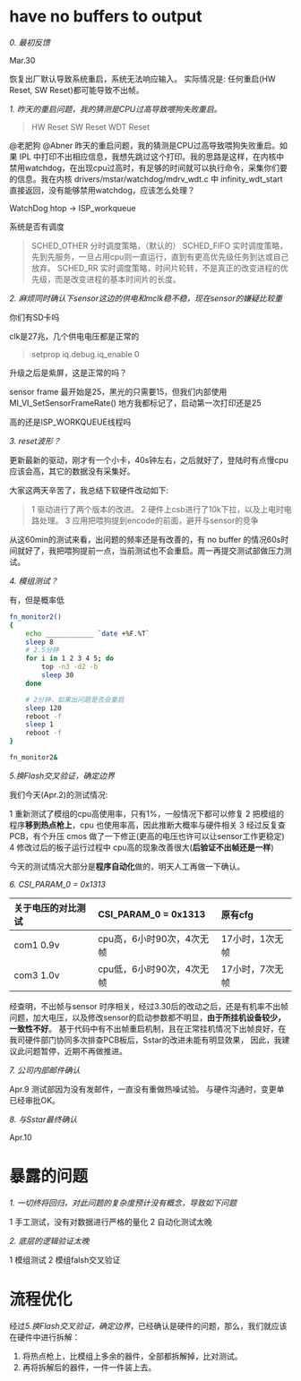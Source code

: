 # have no buffers to output

*0. 最初反馈*

Mar.30

恢复出厂默认导致系统重启，系统无法响应输入。
实际情况是: 任何重启(HW Reset, SW Reset)都可能导致不出帧。

*1. 昨天的重启问题，我的猜测是CPU过高导致喂狗失败重启。*

> HW Reset
> SW Reset
> WDT Reset

@老肥狗 @Abner 昨天的重启问题，我的猜测是CPU过高导致喂狗失败重启。如果 IPL 中打印不出相应信息，我想先跳过这个打印。我的思路是这样，在内核中禁用watchdog，在出现cpu过高时，有足够的时间就可以执行命令，采集你们要的信息。我在内核 drivers/mstar/watchdog/mdrv_wdt.c 中 infinity_wdt_start 直接返回，没有能够禁用watchdog，应该怎么处理？

WatchDog 
htop -> ISP_workqueue

系统是否有调度
> SCHED_OTHER 分时调度策略，（默认的）
> SCHED_FIFO  实时调度策略，先到先服务，一旦占用cpu则一直运行，直到有更高优先级任务到达或自己放弃。
> SCHED_RR    实时调度策略，时间片轮转，不是真正的改变进程的优先级，而是改变进程的基本时间片的长度。

*2. 麻烦同时确认下sensor这边的供电和mclk稳不稳，现在sensor的嫌疑比较重*

你们有SD卡吗

clk是27兆，几个供电电压都是正常的

> setprop iq.debug.iq_enable 0

升级之后是紫屏，这是正常的吗？

sensor frame 最开始是25，黑光的只需要15，但我们内部使用 MI_VI_SetSensorFrameRate() 地方我都标记了，启动第一次打印还是25

高的还是ISP_WORKQUEUE线程吗

*3. reset波形？*

更新最新的驱动，刚才有一个小卡，40s钟左右，之后就好了，登陆时有点慢cpu应该会高，其它的数据没有采集好。

大家这两天辛苦了，我总结下软硬件改动如下:

> 1 驱动进行了两个版本的改进。
> 2 硬件上csb进行了10k下拉，以及上电时电路处理。
> 3 应用把喂狗提到encode的前面，避开与sensor的竞争

从这60min的测试来看，出问题的频率还是有改善的，有 no buffer 的情况60s时间就好了，我把喂狗提前一点，当前测试也不会重启。周一再提交测试部做压力测试。

*4. 模组测试？*

有，但是概率低

```bash
fn_monitor2()
{
    echo ____________ `date +%F.%T`
    sleep 8
    # 2.5分钟
    for i in 1 2 3 4 5; do
        top -n3 -d2 -b
        sleep 30
    done

    # 2分钟，如果出问题是否会重启
    sleep 120
    reboot -f
    sleep 1
    reboot -f
}

fn_monitor2&
```

*5.换Flash交叉验证，确定边界*

我们今天(Apr.2)的测试情况:

1 重新测试了模组的cpu高使用率，只有1%，一般情况下都可以修复
2 把模组的程序**移到热点枪上**，cpu 也使用率高，因此推断大概率与硬件相关
3 经过反复查PCB，有个升压 cmos 做了一下修正(更高的电压也许可以让sensor工作更稳定)
4 修改过后的板子运行过程中 cpu高的现象改善很大(**后验证不出帧还是一样**)

今天的测试情况大部分是**程序自动化**做的，明天人工再做一下确认。


*6. CSI_PARAM_0 = 0x1313*

| 关于电压的对比测试 | CSI_PARAM_0 = 0x1313      | 原有cfg         | 
| :--------          | :------------------------ | :-------------- | 
| com1 0.9v          | cpu高，6小时90次，4次无帧 | 17小时，1次无帧 | 
| com3 1.0v          | cpu低，6小时90次，4次无帧 | 17小时，7次无帧 |

经查明，不出帧与sensor 时序相关，经过3.30后的改动之后，还是有机率不出帧问题，加大电压，以及修改sensor的启动参数都不明显，**由于所挂机设备较少，一致性不好**。
基于代码中有不出帧重启机制，且在正常挂机情况下出帧良好，在我司硬件部门协同多次排查PCB板后，Sstar的改进未能有明显效果，
因此，我建议此问题暂停，近期不再做推进。

*7. 公司内部邮件确认*

Apr.9
测试部因为没有发邮件，一直没有重做热噪试验。
与硬件沟通时，变更单已经审批OK。

*8. 与Sstar最终确认*

Apr.10

# 暴露的问题

*1. 一切终将回归，对此问题的复杂度预计没有概念，导致如下问题*

1 手工测试，没有对数据进行严格的量化
2 自动化测试太晚

*2. 底层的逻辑验证太晚*

1 模组测试
2 模组falsh交叉验证

# 流程优化

经过*5.换Flash交叉验证，确定边界*，已经确认是硬件的问题，那么，我们就应该在硬件中进行拆解：

1. 将热点枪上，比模组上多余的器件，全部都拆解掉，比对测试。
2. 再将拆解后的器件，一件一件装上去。


